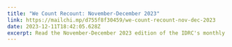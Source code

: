 ```yaml
---
title: "We Count Recount: November-December 2023"
link: https://mailchi.mp/d755f8f30459/we-count-recount-nov-dec-2023
date: 2023-12-11T18:42:05.628Z
excerpt: Read the November-December 2023 edition of the IDRC's monthly newsletter.
---
```

